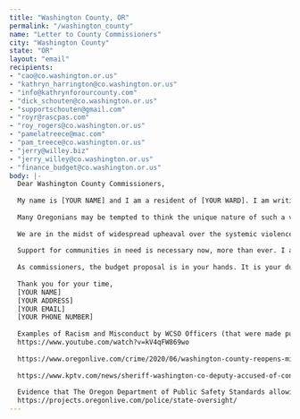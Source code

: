 ```yaml
---
title: "Washington County, OR"
permalink: "/washington_county"
name: "Letter to County Commissioners"
city: "Washington County"
state: "OR"
layout: "email"
recipients:
- "cao@co.washington.or.us"
- "kathryn_harrington@co.washington.or.us"
- "info@kathrynforourcounty.com"
- "dick_schouten@co.washington.or.us"
- "supportschouten@gmail.com"
- "royr@rascpas.com"
- "roy_rogers@co.washington.or.us"
- "pamelatreece@mac.com"
- "pam_treece@co.washington.or.us"
- "jerry@willey.biz"
- "jerry_willey@co.washington.or.us"
- "finance_budget@co.washington.or.us"
body: |-
  Dear Washington County Commissioners,
  
  My name is [YOUR NAME] and I am a resident of [YOUR WARD]. I am writing to demand that the County Commissioners adopts a budget that prioritizes community well-being and redirects funding away from the Washington County Sheriffs Office.
  
  Many Oregonians may be tempted to think the unique nature of such a vast, yet sparsely-populated state minimizes the likelihood of police brutality in our city communities. However, as reported by The Oregonian/OregonLive's investigation project, “State regulators took no action to sideline dozens of officers fired for chronically inept police work or worse. The department let fired officers remain eligible to work even after they accumulated records of brutality, recklessness, shoddy investigations and anger management problems.” Oregon police forces, including the Washington County Sheriffs Office, operate within a culture of impunity, and as the members of the communities they are supposed to be protecting, we can’t even begin to grasp the scope of their violence.
  
  We are in the midst of widespread upheaval over the systemic violence of policing. Empty gestures and suggestions of “reform” are inadequate and unacceptable. I am demanding that real change be made to the way this city allocates its resources.
  
  Support for communities in need is necessary now, more than ever. I am demanding that the Washington County Commissioners defund Washington County Sheriff’s Office. I join the calls of those across the country to defund the police. I am demanding a budget that adequately and effectively meets the needs of at-risk Washington County residents during this trying and uncertain time, when livelihoods are on the line. I am demanding a budget that supports community well-being, rather than empowering the police forces that tear them apart.
  
  As commissioners, the budget proposal is in your hands. It is your duty to represent your constituents justly. I am urging you to completely revise the budget for the July 1, 2020 to June 30, 2021 fiscal year. Currently the Washington County’s proposed $1.4 billion total budget is ready to give $214,594,431 to Public Safety & Justice Division, which is a 16% increase from last year’s budget. We urge you to fund the social programs proven to be more effective than policing at promoting community safety and equity. Have the courage to be a leader of the change this city, state, and country desperately needs.
  
  Thank you for your time,
  [YOUR NAME]
  [YOUR ADDRESS]
  [YOUR EMAIL]
  [YOUR PHONE NUMBER]
  
  Examples of Racism and Misconduct by WCSO Officers (that were made public):
  https://www.youtube.com/watch?v=kV4qFW869wo
  
  https://www.oregonlive.com/crime/2020/06/washington-county-reopens-misconduct-case-against-sheriffs-deputy-after-racist-email-surfaces.html
  
  https://www.kptv.com/news/sheriff-washington-co-deputy-accused-of-concerning-use-of-force-in-2018-using-racial-epithets/article_0a5cbe18-a78e-11ea-a04c-2f3a89bf855c.html
  
  Evidence that The Oregon Department of Public Safety Standards allowing police misconduct:
  https://projects.oregonlive.com/police/state-oversight/
---
```

